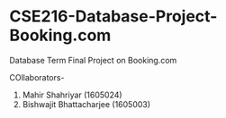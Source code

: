# CSE216-Database-Project-Booking.com

Database Term Final Project on Booking.com

COllaborators-
1. Mahir Shahriyar (1605024)
2. Bishwajit Bhattacharjee (1605003)

